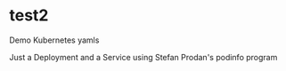 # test2
Demo Kubernetes yamls

Just a Deployment and a Service using Stefan Prodan's podinfo program
